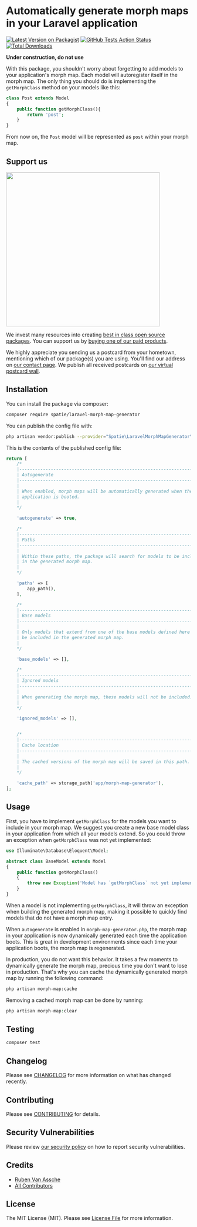 # Automatically generate morph maps in your Laravel application

[![Latest Version on Packagist](https://img.shields.io/packagist/v/spatie/laravel-morph-map-generator.svg?style=flat-square)](https://packagist.org/packages/spatie/laravel-morph-map-generator)
[![GitHub Tests Action Status](https://img.shields.io/github/workflow/status/spatie/laravel-morph-map-generator/run-tests?label=tests)](https://github.com/spatie/laravel-morph-map-generator/actions?query=workflow%3Arun-tests+branch%3Amaster)
[![Total Downloads](https://img.shields.io/packagist/dt/spatie/laravel-morph-map-generator.svg?style=flat-square)](https://packagist.org/packages/spatie/laravel-morph-map-generator)

**Under construction, do not use**

With this package, you shouldn't worry about forgetting to add models to your application's morph map. Each model will autoregister itself in the morph map. The only thing you should do is implementing the `getMorphClass` method on your models like this:

```php
class Post extends Model
{
    public function getMorphClass(){
        return 'post';
    }
}
```

From now on, the `Post` model will be represented as `post` within your morph map.

## Support us

[<img src="https://github-ads.s3.eu-central-1.amazonaws.com/package-laravel-morph-map-generator-laravel.jpg?t=1" width="419px" />](https://spatie.be/github-ad-click/package-laravel-morph-map-generator-laravel)

We invest many resources into creating [best in class open source packages](https://spatie.be/open-source). You can support us by [buying one of our paid products](https://spatie.be/open-source/support-us).

We highly appreciate you sending us a postcard from your hometown, mentioning which of our package(s) you are using. You'll find our address on [our contact page](https://spatie.be/about-us). We publish all received postcards on [our virtual postcard wall](https://spatie.be/open-source/postcards).

## Installation

You can install the package via composer:

```bash
composer require spatie/laravel-morph-map-generator
```

You can publish the config file with:

```bash
php artisan vendor:publish --provider="Spatie\LaravelMorphMapGenerator\LaravelMorphMapGeneratorServiceProvider" --tag="config"
```

This is the contents of the published config file:

```php
return [
    /*
    |--------------------------------------------------------------------------
    | Autogenerate
    |--------------------------------------------------------------------------
    |
    | When enabled, morph maps will be automatically generated when the
    | application is booted.
    |
    */

    'autogenerate' => true,

    /*
    |--------------------------------------------------------------------------
    | Paths
    |--------------------------------------------------------------------------
    |
    | Within these paths, the package will search for models to be included
    | in the generated morph map.
    |
    */

    'paths' => [
        app_path(),
    ],

    /*
    |--------------------------------------------------------------------------
    | Base models
    |--------------------------------------------------------------------------
    |
    | Only models that extend from one of the base models defined here will 
    | be included in the generated morph map.
    |
    */

    'base_models' => [],

    /*
    |--------------------------------------------------------------------------
    | Ignored models
    |--------------------------------------------------------------------------
    |
    | When generating the morph map, these models will not be included.
    |
    */

    'ignored_models' => [],


    /*
    |--------------------------------------------------------------------------
    | Cache location
    |--------------------------------------------------------------------------
    |
    | The cached versions of the morph map will be saved in this path.
    |
    */

    'cache_path' => storage_path('app/morph-map-generator'),
];
```

## Usage

First, you have to implement `getMorphClass` for the models you want to include in your morph map. We suggest you create a new base model class in your application from which all your models extend. So you could throw an exception when `getMorphClass` was not yet implemented:

```php
use Illuminate\Database\Eloquent\Model;

abstract class BaseModel extends Model
{
    public function getMorphClass()
    {
        throw new Exception('Model has `getMorphClass` not yet implemented!');
    }
}
```

When a model is not implementing `getMorphClass`, it will throw an exception when building the generated morph map, making it possible to quickly find models that do not have a morph map entry. 

When `autogenerate` is enabled in `morph-map-generator.php`, the morph map in your application is now dynamically generated each time the application boots. This is great in development environments since each time your application boots, the morph map is regenerated.

In production, you do not want this behavior. It takes a few moments to dynamically generate the morph map, precious time you don't want to lose in production. That's why you can cache the dynamically generated morph map by running the following command:

```bash
php artisan morph-map:cache
```

Removing a cached morph map can be done by running:

```php
php artisan morph-map:clear
```

## Testing

``` bash
composer test
```

## Changelog

Please see [CHANGELOG](CHANGELOG.md) for more information on what has changed recently.

## Contributing

Please see [CONTRIBUTING](.github/CONTRIBUTING.md) for details.

## Security Vulnerabilities

Please review [our security policy](../../security/policy) on how to report security vulnerabilities.

## Credits

- [Ruben Van Assche](https://github.com/rubenvanassche)
- [All Contributors](../../contributors)

## License

The MIT License (MIT). Please see [License File](LICENSE.md) for more information.
